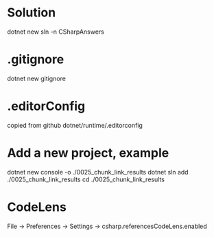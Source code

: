 # Solution
dotnet new sln -n CSharpAnswers  

# .gitignore
dotnet new gitignore

# .editorConfig
copied from github dotnet/runtime/.editorconfig

# Add a new project, example
dotnet new console -o ./0025_chunk_link_results
dotnet sln add ./0025_chunk_link_results
cd ./0025_chunk_link_results

# CodeLens
File -> Preferences -> Settings -> csharp.referencesCodeLens.enabled